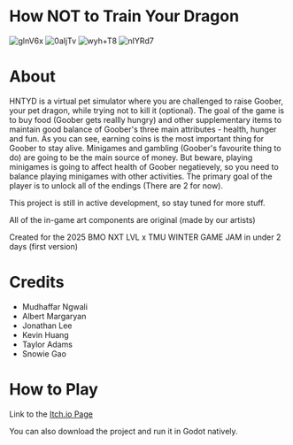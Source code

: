 # How NOT to Train Your Dragon
![glnV6x](https://github.com/user-attachments/assets/1270f857-e553-4071-9b80-8f99af9cd6fa)
![0aljTv](https://github.com/user-attachments/assets/ae6c62ea-8542-4be7-aacf-47e475a2a7ae)
![wyh+T8](https://github.com/user-attachments/assets/09fbef46-9762-4a7e-b92a-f40cf04f052d)
![nIYRd7](https://github.com/user-attachments/assets/428cf4bd-3906-4e06-b3f3-23f300647ab2)

# About
HNTYD is a virtual pet simulator where you are challenged to raise Goober, your pet dragon, while trying not to kill it (optional). The goal of the game is to buy food (Goober gets reallly hungry) and other supplementary items to maintain good balance of Goober's three main attributes - health, hunger and fun. As you can see, earning coins is the most important thing for Goober to stay alive. Minigames and gambling (Goober's favourite thing to do) are going to be the main source of money. But beware, playing minigames is going to affect health of Goober negatievely, so you need to balance playing minigames with other activities. The primary goal of the player is to unlock all of the endings (There are 2 for now).

This project is still in active development, so stay tuned for more stuff.

All of the in-game art components are original (made by our artists)

Created for the 2025 BMO NXT LVL x TMU WINTER GAME JAM in under 2 days (first version)

# Credits
- Mudhaffar Ngwali
- Albert Margaryan
- Jonathan Lee
- Kevin Huang
- Taylor Adams
- Snowie Gao

# How to Play
Link to the [Itch.io Page](https://jarit.itch.io/htntyd)

You can also download the project and run it in Godot natively.
